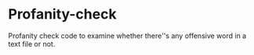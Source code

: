 # Profanity-check
Profanity check code to examine whether there''s any offensive word in a text file or not.
